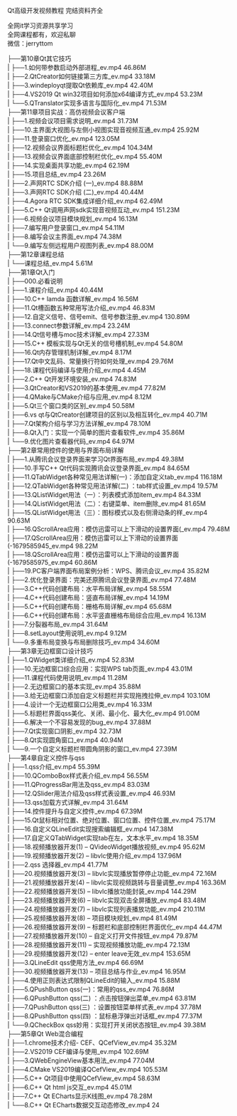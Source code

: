 Qt高级开发视频教程 完结资料齐全

全网it学习资源共享学习<br>全网课程都有，欢迎私聊<br>微信：jerryttom<br>

├──第10章Qt其它技巧<br> | ├──1.如何带参数启动外部进程_ev.mp4 46.86M<br> | ├──2.QtCreator如何链接第三方库_ev.mp4 33.18M<br> | ├──3.windeployqt提取Qt依赖库_ev.mp4 42.40M<br> | ├──4.VS2019 Qt win32项目如何添加x64编译方式_ev.mp4 53.23M<br> | └──5.QTranslator实现多语言与国际化_ev.mp4 71.53M<br> ├──第11章项目实战：高仿视频会议客户端<br> | ├──1.视频会议项目需求说明_ev.mp4 31.73M<br> | ├──10.主界面大视图与左侧小视图实现音视频互通_ev.mp4 25.92M<br> | ├──11.登录窗口优化_ev.mp4 123.05M<br> | ├──12.视频会议界面标题栏优化_ev.mp4 104.34M<br> | ├──13.视频会议界面底部控制栏优化_ev.mp4 55.40M<br> | ├──14.实现桌面共享功能_ev.mp4 62.19M<br> | ├──15.项目总结_ev.mp4 23.26M<br> | ├──2.声网RTC SDK介绍 (一)_ev.mp4 88.88M<br> | ├──3.声网RTC SDK介绍 (二)_ev.mp4 40.44M<br> | ├──4.Agora RTC SDK集成详细介绍_ev.mp4 62.49M<br> | ├──5.C++ Qt调用声网sdk实现音视频互动_ev.mp4 151.23M<br> | ├──6.视频会议项目模块规划_ev.mp4 16.13M<br> | ├──7.编写用户登录窗口_ev.mp4 54.11M<br> | ├──8.编写会议主界面_ev.mp4 74.38M<br> | └──9.编写左侧远程用户视图列表_ev.mp4 88.00M<br> ├──第12章课程总结<br> | └──课程总结_ev.mp4 5.61M<br> ├──第1章Qt入门<br> | ├──000.必看说明<br> | ├──1.课程介绍_ev.mp4 40.44M<br> | ├──10.C++ lamda 函数详解_ev.mp4 16.56M<br> | ├──11.Qt槽函数五种常用写法介绍_ev.mp4 46.83M<br> | ├──12.自定义信号、信号emit、信号参数注册_ev.mp4 130.89M<br> | ├──13.connect参数详解_ev.mp4 23.24M<br> | ├──14.Qt信号槽与moc技术详解_ev.mp4 27.33M<br> | ├──15.C++ 模板实现与Qt无关的信号槽机制_ev.mp4 54.80M<br> | ├──16.Qt内存管理机制详解_ev.mp4 8.17M<br> | ├──17.Qt中文乱码、常量换行符如何处理_ev.mp4 29.76M<br> | ├──18.课程代码编译与使用介绍_ev.mp4 4.45M<br> | ├──2.C++ Qt开发环境安装_ev.mp4 74.83M<br> | ├──3.QtCreator和VS2019的基本使用_ev.mp4 77.82M<br> | ├──4.QMake与CMake介绍与应用_ev.mp4 8.12M<br> | ├──5.Qt三个窗口类的区别_ev.mp4 50.58M<br> | ├──6.vs qt与QtCreator创建项目的区别以及相互转化_ev.mp4 40.71M<br> | ├──7.Qt架构介绍与学习方法详解_ev.mp4 78.10M<br> | ├──8.Qt入门：实现一个简单的图片查看软件_ev.mp4 35.86M<br> | └──9.优化图片查看器代码_ev.mp4 64.97M<br> ├──第2章常用控件的使用与界面布局详解<br> | ├──1.从腾讯会议登录界面来学习Qt界面布局_ev.mp4 49.38M<br> | ├──10.手写C++ Qt代码实现腾讯会议登录界面_ev.mp4 84.65M<br> | ├──11.QTabWidget各种常见用法详解(一)：添加自定义tab_ev.mp4 116.18M<br> | ├──12.QTabWidget各种常见用法详解(二) ：tab样式设置_ev.mp4 19.57M<br> | ├──13.QListWidget用法（一）：列表模式添加item_ev.mp4 84.33M<br> | ├──14.QListWidget用法（二）：右键菜单、item删除_ev.mp4 81.65M<br> | ├──15.QListWidget用法（三）：图标模式以及右侧滑动条的样_ev.mp4 90.63M<br> | ├──16.QScrollArea应用：模仿迅雷可以上下滑动的设置界面(_ev.mp4 79.48M<br> | ├──17.QScrollArea应用：模仿迅雷可以上下滑动的设置界面(-1679585945_ev.mp4 98.22M<br> | ├──18.QScrollArea应用：模仿迅雷可以上下滑动的设置界面(-1679585975_ev.mp4 60.86M<br> | ├──19.PC客户端界面布局案例分析：WPS、腾讯会议_ev.mp4 35.82M<br> | ├──2.优化登录界面：完美还原腾讯会议登录界面_ev.mp4 77.48M<br> | ├──3.C++代码创建布局：水平布局详解_ev.mp4 58.55M<br> | ├──4.C++代码创建布局：竖直布局详解_ev.mp4 14.19M<br> | ├──5.C++代码创建布局：栅格布局详解_ev.mp4 65.68M<br> | ├──6.C++代码创建布局：水平竖直栅格布局综合应用_ev.mp4 16.13M<br> | ├──7.分裂器布局_ev.mp4 31.64M<br> | ├──8.setLayout使用说明_ev.mp4 9.12M<br> | └──9.多重布局变换与布局删除技巧_ev.mp4 34.60M<br> ├──第3章无边框窗口设计技巧<br> | ├──1.QWidget类详细介绍_ev.mp4 52.83M<br> | ├──10.无边框窗口综合应用：实现WPS tab页面_ev.mp4 43.01M<br> | ├──11.课程代码使用说明_ev.mp4 11.28M<br> | ├──2.无边框窗口的基本实现_ev.mp4 35.88M<br> | ├──3.给无边框窗口添加自定义标题栏并实现拖拽拉伸_ev.mp4 103.10M<br> | ├──4.设计一个无边框窗口公用类_ev.mp4 16.33M<br> | ├──5.标题栏界面qss美化、关闭、最小化、最大化_ev.mp4 91.00M<br> | ├──6.解决一个不容易发现的bug_ev.mp4 37.88M<br> | ├──7.Qt实现窗口阴影_ev.mp4 32.73M<br> | ├──8.Qt实现圆角窗口_ev.mp4 40.94M<br> | └──9.一个自定义标题栏带圆角阴影的窗口_ev.mp4 27.39M<br> ├──第4章自定义控件与qss<br> | ├──1.qss介绍_ev.mp4 55.39M<br> | ├──10.QComboBox样式表介绍_ev.mp4 56.55M<br> | ├──11.QProgressBar用法及qss_ev.mp4 83.03M<br> | ├──12.QSlider用法介绍及qss样式表设置_ev.mp4 46.93M<br> | ├──13.qss加载方式详解_ev.mp4 31.64M<br> | ├──14.控件提升与自定义控件_ev.mp4 67.39M<br> | ├──15.Qt鼠标相对位置、绝对位置、窗口位置、控件位置_ev.mp4 75.17M<br> | ├──16.自定义QLineEdit实现搜索编辑框_ev.mp4 147.38M<br> | ├──17.自定义QTabWidget实现tab在左，文本水平_ev.mp4 18.35M<br> | ├──18.视频播放器开发(1) – QVideoWidget播放视频_ev.mp4 95.62M<br> | ├──19.视频播放器开发(2) – libvlc使用介绍_ev.mp4 137.96M<br> | ├──2.qss 选择器_ev.mp4 41.77M<br> | ├──20.视频播放器开发(3) – libvlc实现播放暂停停止功能_ev.mp4 72.16M<br> | ├──21.视频播放器开发(4) – libvlc实现视频跳转与音量调整_ev.mp4 163.36M<br> | ├──22.视频播放器开发(5) – libvlc播放功能封装_ev.mp4 144.29M<br> | ├──23.视频播放器开发(6) – libvlc实现双击全屏播放_ev.mp4 83.48M<br> | ├──24.视频播放器开发(7) – libvlc实现列表播放功能_ev.mp4 210.11M<br> | ├──25.视频播放器开发(8) – 项目模块规划_ev.mp4 81.49M<br> | ├──26.视频播放器开发(9) – 标题栏和底部控制栏界面优化_ev.mp4 44.47M<br> | ├──27.视频播放器开发(10) – 自定义打开文件按钮_ev.mp4 79.87M<br> | ├──28.视频播放器开发(11) – 实现视频播放功能_ev.mp4 72.13M<br> | ├──29.视频播放器开发(12) – enter leave无效_ev.mp4 153.65M<br> | ├──3.QLineEdit qss使用方法_ev.mp4 66.69M<br> | ├──30.视频播放器开发(13) – 项目总结与作业_ev.mp4 16.95M<br> | ├──4.使用正则表达式限制QLineEdit的输入_ev.mp4 15.88M<br> | ├──5.QPushButton qss(一)：常用的qss_ev.mp4 76.86M<br> | ├──6.QPushButton qss(二) ：点击按钮弹出菜单_ev.mp4 63.81M<br> | ├──7.QPushButton qss(三) ：设置按钮菜单样式表_ev.mp4 37.78M<br> | ├──8.QPushButton qss(四) ：鼠标悬浮弹出对话框_ev.mp4 77.37M<br> | └──9.QCheckBox qss妙用：实现打开关闭状态按钮_ev.mp4 39.38M<br> ├──第5章Qt Web混合编程<br> | ├──1.chrome技术介绍- CEF、QCefView_ev.mp4 35.32M<br> | ├──2.VS2019 CEF编译与使用_ev.mp4 102.69M<br> | ├──3.QWebEngineView基本用法_ev.mp4 77.04M<br> | ├──4.CMake VS2019编译QCefView_ev.mp4 105.53M<br> | ├──5.C++ Qt项目中使用QCefView_ev.mp4 58.63M<br> | ├──6.C++ Qt html js交互_ev.mp4 45.01M<br> | ├──7.C++ Qt ECharts显示K线图_ev.mp4 78.28M<br> | └──8.C++ Qt ECharts数据交互动态修改_ev.mp4 24